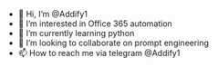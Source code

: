 - 👋 Hi, I’m @Addify1
- 👀 I’m interested in Office 365 automation
- 🌱 I’m currently learning python
- 💞️ I’m looking to collaborate on prompt engineering
- 📫 How to reach me via telegram @Addify1

<!---
Addify1/Addify1 is a ✨ special ✨ repository because its `README.md` (this file) appears on your GitHub profile.
You can click the Preview link to take a look at your changes.
--->
